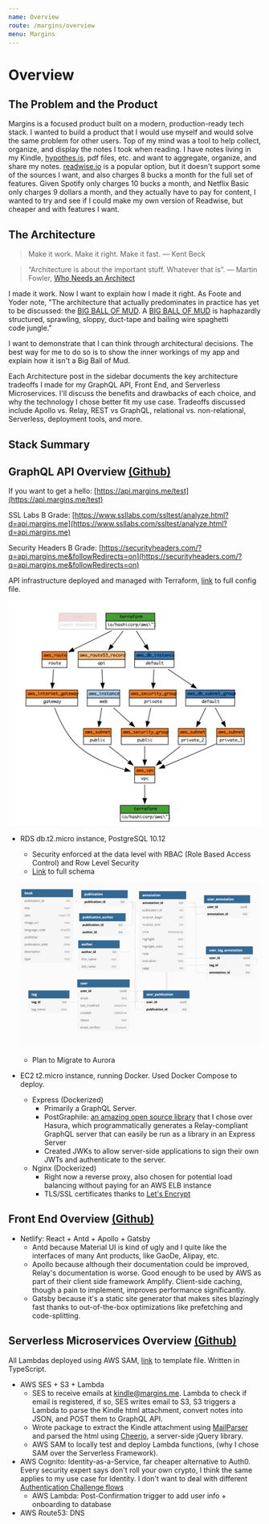 ```yaml
---
name: Overview
route: /margins/overview
menu: Margins 
---
```

# Overview
## The Problem and the Product

Margins is a focused product built on a modern, production-ready tech stack. I wanted to build a product that I would use myself and would solve the same problem for other users. Top of my mind was a tool to help collect, organize, and display the notes I took when reading. I have notes living in my Kindle, [hypothes.is](http://hypothes.is), pdf files, etc. and want to aggregate, organize, and share my notes. [readwise.io](http://readwise.io) is a popular option, but it doesn't support some of the sources I want, and also charges 8 bucks a month for the full set of features. Given Spotify only charges 10 bucks a month, and Netflix Basic only charges 9 dollars a month, and they actually have to pay for content, I wanted to try and see if I could make my own version of Readwise, but cheaper and with features I want. 

## The Architecture

> Make it work. Make it right. Make it fast. — Kent Beck

> “Architecture is about the important stuff. Whatever that is”. — Martin Fowler, [Who Needs an Architect](https://martinfowler.com/ieeeSoftware/whoNeedsArchitect.pdf)

I made it work. Now I want to explain how I made it right. As Foote and Yoder note, "The architecture that actually predominates in practice has yet to be discussed: the [BIG BALL OF MUD](http://www.laputan.org/mud/mud.html#BigBallOfMud). A [BIG BALL OF MUD](http://www.laputan.org/mud/mud.html#BigBallOfMud) is haphazardly structured, sprawling, sloppy, duct-tape and bailing wire spaghetti code jungle."

I want to demonstrate that I can think through architectural decisions. The best way for me to do so is to show the inner workings of my app and explain how it isn't a Big Ball of Mud.

Each Architecture post in the sidebar documents the key architecture tradeoffs I made for my GraphQL API, Front End, and Serverless Microservices. I'll discuss the benefits and drawbacks of each choice, and why the technology I chose better fit my use case. Tradeoffs discussed include  Apollo vs. Relay, REST vs GraphQL, relational vs. non-relational, Serverless, deployment tools, and more.

## Stack Summary

## GraphQL API Overview [(Github)](https://github.com/alexliusq/margins-services/tree/master/graphql-api)

If you want to get a hello: [https://api.margins.me/test](https://api.margins.me/test)

SSL Labs B Grade: [https://www.ssllabs.com/ssltest/analyze.html?d=api.margins.me](https://www.ssllabs.com/ssltest/analyze.html?d=api.margins.me)

Security Headers B Grade: [https://securityheaders.com/?q=api.margins.me&followRedirects=on](https://securityheaders.com/?q=api.margins.me&followRedirects=on)

API infrastructure deployed and managed with Terraform, [link](https://github.com/alexliusq/margins-services/blob/master/graphql-api/terraform/main.tf) to full config file.

![Untitled.png](Untitled.png)

- RDS db.t2.micro instance, PostgreSQL 10.12
    - Security enforced at the data level with RBAC (Role Based Access Control) and Row Level Security
    - [Link](https://github.com/alexliusq/margins-services/blob/master/graphql-api/db/init/00-schema.sql) to full schema

    ![Untitled1.png](Untitled1.png)

    - Plan to Migrate to Aurora
- EC2 t2.micro instance, running Docker. Used Docker Compose to deploy.
    - Express (Dockerized)
        - Primarily a GraphQL Server.
        - PostGraphile: [an amazing open source library](https://www.graphile.org/postgraphile/) that I chose over Hasura, which programmatically generates a Relay-compliant GraphQL server that can easily be run as a library in an Express Server
        - Created JWKs to allow server-side applications to sign their own JWTs and authenticate to the server.
    - Nginx (Dockerized)
        - Right now a reverse proxy, also chosen for potential load balancing without paying for an AWS ELB instance
        - TLS/SSL certificates thanks to [Let's Encrypt](https://letsencrypt.org/)

## Front End Overview [(Github)](https://github.com/alexliusq/margins-me-frontend)

- Netlify: React + Antd + Apollo + Gatsby
    - Antd because Material UI is kind of ugly and I quite like the interfaces of many Ant products, like GaoDe, Alipay, etc.
    - Apollo because although their documentation could be improved, Relay's documentation is worse. Good enough to be used by AWS as part of their client side framework Amplify. Client-side caching, though a pain to implement, improves performance significantly.
    - Gatsby because it's a static site generator that makes sites blazingly fast thanks to out-of-the-box optimizations like prefetching and code-splitting.

## Serverless Microservices Overview [(Github)](https://github.com/alexliusq/margins-services/tree/master/lambdas)

All Lambdas deployed using AWS SAM, [link](https://github.com/alexliusq/margins-services/blob/master/lambdas/template.yaml) to template file. Written in TypeScript.

- AWS SES + S3 + Lambda
    - SES to receive emails at kindle@margins.me. Lambda to check if email is registered, if so, SES writes email to S3, S3 triggers a Lambda to parse the Kindle html attachment, convert notes into JSON, and POST them to GraphQL API.
    - Wrote package to extract the Kindle attachment using [MailParser](https://mailparser.io/) and parsed the html using [Cheerio](https://cheerio.js.org/), a server-side jQuery library.
    - AWS SAM to locally test and deploy Lambda functions, (why I chose SAM over the Serverless Framework).
- AWS Cognito: Identity-as-a-Service, far cheaper alternative to Auth0. Every security expert says don't roll your own crypto, I think the same applies to my use case for Identity. I don't want to deal with different [Authentication Challenge flows](https://docs.aws.amazon.com/cognito/latest/developerguide/amazon-cognito-user-pools-authentication-flow.html)
    - AWS Lambda: Post-Confirmation trigger to add user info + onboarding to database
- AWS Route53: DNS